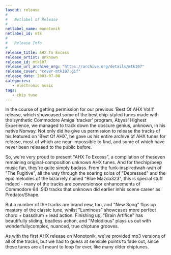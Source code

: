 ```yaml
---
layout: release
#
#   Netlabel of Release
#
netlabel_name: monotonik
netlabel_id: mtk
#
#   Release Info
#
release_title: AHX To Excess
release_artist: unknown
release_id: mtk107
release_url_archive_org: "https://archive.org/details/mtk107"
release_cover: "cover-mtk107.gif"
release_date: 2003-07-08
categories:
   - electronic music
tags:
   - chip tune
---
```

In the course of getting permission for our previous 'Best Of AHX Vol.1' release, which showcased some of the best chip-styled tunes made with the synthetic Commodore Amiga 'tracker' program, Abyss' Highest Experience, we managed to track down the obscure genius, unknown, in his native Norway. Not only did he give us permission to release the tracks of his featured on 'Best Of AHX', he gave us his entire archive of AHX tunes for release, most of which are near-impossible to find, and some of which have never been released to the public before.

So, we're very proud to present "AHX To Excess", a compilation of theseven remaining original-composition unknown AHX tunes. And for thechip/beep music fan, they're quite simply badass. From the funk-inspiredwah-wah of "The Fugitive", all the way through the soaring solos of "Depressed" and the epic melodies of the bizarrely named "Blue Mazda323", this is special stuff indeed - many of the tracks are conversionsor enhancements of Commodore 64 .SID tracks that unknown did earlier inhis scene career as Predator/Shape.

But a number of the tracks are brand new, too, and "New Song" flips up mastery of the classic tune, whilst "Luminous" showcases more perfect chord + bassdrum + lead action. Finishing up, "Brain Artifice" has beautifully sliding, beatless action, and "Melodious" plays us out with wonderfullycomplex, nuanced, true chiptune grooves.

As with the first AHX release on Monotonik, we've provided mp3 versions of all of the tracks, but we had to guess at sensible points to fade out, since these tunes are all meant to loop for ever, like many older chiptunes.



